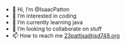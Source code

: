 - 👋 Hi, I’m @IsaacPatton
- 👀 I’m interested in coding
- 🌱 I’m currently learning java
- 💞️ I’m looking to collaborate on stuff
- 📫 How to reach me 23pattisa@isd748.org

<!---
IsaacPatton/IsaacPatton is a ✨ special ✨ repository because its `README.md` (this file) appears on your GitHub profile.
You can click the Preview link to take a look at your changes.
--->
